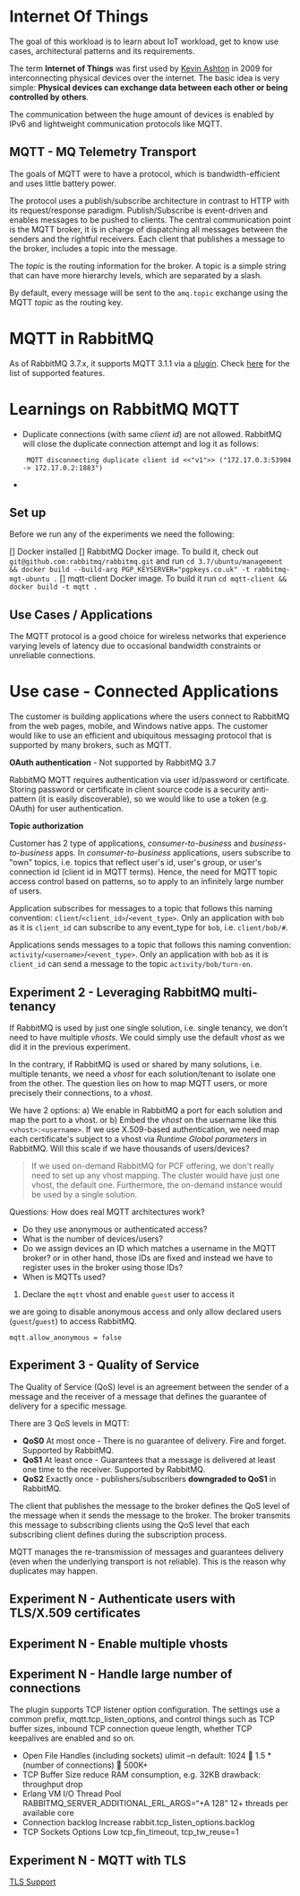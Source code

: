 # Internet Of Things

The goal of this workload is to learn about IoT workload, get to know use cases, architectural patterns and its requirements.

The term **Internet of Things** was first used by [Kevin Ashton](http://www.rfidjournal.com/article/view/4986) in 2009 for interconnecting physical devices over the internet. The basic idea is very simple: **Physical devices can exchange data between each other or being controlled by others**.

The communication between the huge amount of devices is enabled by IPv6 and lightweight communication protocols like MQTT.

## MQTT - MQ Telemetry Transport

The goals of MQTT were to have a protocol, which is bandwidth-efficient and uses little battery power.

The protocol uses a publish/subscribe architecture in contrast to HTTP with its request/response paradigm. Publish/Subscribe is event-driven and enables messages to be pushed to clients. The central communication point is the MQTT broker, it is in charge of dispatching all messages between the senders and the rightful receivers. Each client that publishes a message to the broker, includes a topic into the message.

The *topic* is the routing information for the broker. A topic is a simple string that can have more hierarchy levels, which are separated by a slash.

By default, every message will be sent to the `amq.topic` exchange using the MQTT *topic* as the routing key.

# MQTT in RabbitMQ

As of RabbitMQ 3.7.x, it supports MQTT 3.1.1 via a [plugin](https://www.rabbitmq.com/mqtt.html). Check [here](https://www.rabbitmq.com/mqtt.html#features) for the list of supported features.

# Learnings on RabbitMQ MQTT

- Duplicate connections (with same *client id*) are not allowed. RabbitMQ will close the duplicate connection attempt and log it as follows:
  ```
   MQTT disconnecting duplicate client id <<"v1">> ("172.17.0.3:53904 -> 172.17.0.2:1883")
  ```
-

## Set up

Before we run any of the experiments we need the following:

[] Docker installed
[] RabbitMQ Docker image. To build it, check out `git@github.com:rabbitmq/rabbitmq.git` and run `cd 3.7/ubuntu/management && docker build --build-arg PGP_KEYSERVER="pgpkeys.co.uk" -t rabbitmq-mgt-ubuntu .`
[] mqtt-client Docker image. To build it run `cd mqtt-client && docker build -t mqtt .`


## Use Cases / Applications

The MQTT protocol is a good choice for wireless networks that experience varying levels of latency due to occasional bandwidth constraints or unreliable connections.


# Use case - Connected Applications

The customer is building applications where the users connect to RabbitMQ from the web pages, mobile, and Windows native apps. The customer would like to use an efficient and ubiquitous messaging protocol that is supported by many brokers, such as MQTT.

**OAuth authentication** - Not supported by RabbitMQ 3.7

RabbitMQ MQTT requires authentication via user id/password or certificate. Storing password or certificate in client source code is a security anti-pattern (it is easily discoverable), so we would like to use a token (e.g. OAuth) for user authentication.

**Topic authorization**

Customer has 2 type of applications, *consumer-to-business* and *business-to-business* apps. In *consumer-to-business* applications, users subscribe to "own" topics, i.e. topics that reflect user's id, user's group, or user's connection id (client id in MQTT terms). Hence, the need for MQTT topic access control based on patterns, so to apply to an infinitely large number of users.

Application subscribes for messages to a topic that follows this naming convention: `client`/`<client_id>`/`<event_type>`. Only an application with `bob` as it is `client_id` can subscribe to any event_type for `bob`, i.e. `client/bob/#`.

Applications sends messages to a topic that follows this naming convention:
`activity`/`<username>`/`<event_type>`. Only an application with `bob` as it is `client_id` can send a message to the topic `activity/bob/turn-on`.


## Experiment 2 - Leveraging RabbitMQ multi-tenancy

If RabbitMQ is used by just one single solution, i.e. single tenancy, we don't need to have multiple *vhosts*. We could simply use the default *vhost* as we did it in the previous experiment.

In the contrary, if RabbitMQ is used or shared by many solutions, i.e. multiple tenants, we need a *vhost* for each solution/tenant to isolate one from the other. The question lies on how to map MQTT users, or more precisely their connections, to a *vhost*.

We have 2 options:
a) We enable in RabbitMQ a port for each solution and map the port to a vhost.
or
b) Embed the *vhost* on the username like this `<vhost>:<username>`. If we use X.509-based authentication, we need map each certificate's subject to a vhost via *Runtime Global parameters* in RabbitMQ. Will this scale if we have thousands of users/devices?

> If we used on-demand RabbitMQ for PCF offering, we don't really need to set up any vhost mapping. The cluster would have just one vhost, the default one. Furthermore, the on-demand instance would be used by a single solution.

Questions: How does real MQTT architectures work?
- Do they use anonymous or authenticated access?
- What is the number of devices/users?
- Do we assign devices an ID which matches a username in the MQTT broker? or in other hand, those IDs are fixed and instead we have to register uses in the broker using those IDs?
- When is MQTTs used?

1. Declare the `mqtt` vhost and enable `guest` user to access it  

we are going to disable anonymous access and only allow declared users (`guest`/`guest`) to access RabbitMQ.
```
mqtt.allow_anonymous = false
```

## Experiment 3 - Quality of Service

The Quality of Service (QoS) level is an agreement between the sender of a message and the receiver of a message that defines the guarantee of delivery for a specific message.

There are 3 QoS levels in MQTT:
- **QoS0** At most once - There is no guarantee of delivery. Fire and forget. Supported by RabbitMQ.
- **QoS1** At least once - Guarantees that a message is delivered at least one time to the receiver. Supported by RabbitMQ.
- **QoS2** Exactly once - publishers/subscribers **downgraded to QoS1** in RabbitMQ.

The client that publishes the message to the broker defines the QoS level of the message when it sends the message to the broker. The broker transmits this message to subscribing clients using the QoS level that each subscribing client defines during the subscription process.

MQTT manages the re-transmission of messages and guarantees delivery (even when the underlying transport is not reliable). This is the reason why duplicates may happen.


## Experiment N - Authenticate users with TLS/X.509 certificates

## Experiment N - Enable multiple vhosts

## Experiment N - Handle large number of connections

The plugin supports TCP listener option configuration. The settings use a common prefix, mqtt.tcp_listen_options, and control things such as TCP buffer sizes, inbound TCP connection queue length, whether TCP keepalives are enabled and so on.

- Open File Handles (including sockets)
  ulimit –n default: 1024    1.5 * (number of connections)  500K+
- TCP Buffer Size
  reduce RAM consumption, e.g. 32KB
  drawback: throughput drop
- Erlang VM I/O Thread Pool
  RABBITMQ_SERVER_ADDITIONAL_ERL_ARGS=“+A 128”
  12+ threads per available core
- Connection backlog
  Increase rabbit.tcp_listen_options.backlog
- TCP Sockets Options
  Low tcp_fin_timeout, tcp_tw_reuse=1


## Experiment N - MQTT with TLS

[TLS Support](https://www.rabbitmq.com/mqtt.html#tls)
